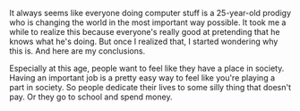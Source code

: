 It always seems like everyone doing computer stuff is a 25-year-old
prodigy who is changing the world in the most important way possible.
It took me a while to realize this because everyone's really good at
pretending that he knows what he's doing. But once I realized that,
I started wondering why this is. And here are my conclusions.

Especially at this age, people want to feel like they have a place
in society. Having an important job is a pretty easy way to feel like
you're playing a part in society. So people dedicate their lives to
some silly thing that doesn't pay. Or they go to school and spend
money.


